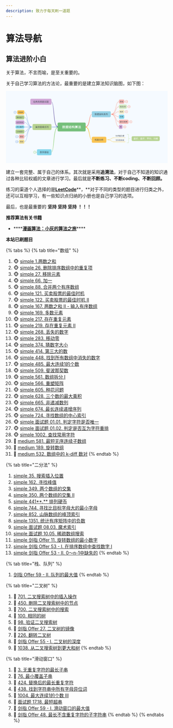 ```yaml
---
description: 致力于每天刷一道题
---
```


# 算法导航

## 算法进阶小白

关于算法，不言而喻，是至关重要的。

关于自己学习算法的方法论，最重要的是建立算法知识脑图，如下图：

![algo mind](.gitbook/assets/algo.png)

建立一套完整、属于自己的体系。其次就是采用**追溯法**，对于自己不知道的知识通过各种比较权威的文章进行学习。最后就是**不断练习、不断coding、不断回顾。**

练习的渠道个人选择的是[**LeetCode**](https://leetcode-cn.com/u/nate-wang/)**，**对于不同的类型的题目进行归类之外，还可以互相学习，有一些知识点归纳的小册也是自己学习的选项。

最后，也是最重要的 **坚持 坚持 坚持 ！！！**

**推荐算法有关书籍**

* \*\*\*\*[**漫画算法：小灰的算法之旅**](https://image.xjq.icu/books/%E6%BC%AB%E7%94%BB%E7%AE%97%E6%B3%95-%E5%B0%8F%E7%81%B0%E7%9A%84%E7%AE%97%E6%B3%95%E4%B9%8B%E6%97%85.pdf)\*\*\*\*

**本站已刷题目**

{% tabs %}
{% tab title="数组" %}
1. 🐵 [simple 1.两数之和](https://leetcode-cn.com/problems/two-sum/)             
2. 🐵 [simple 26. 删除排序数组中的重复项 ](https://leetcode-cn.com/problems/remove-duplicates-from-sorted-array/)
3. 🐵 [simple 27. 移除元素](https://leetcode-cn.com/problems/remove-element/)
4. 🐵 [simple 66. 加一](https://leetcode-cn.com/problems/plus-one/)
5. 🐵 [simple 88. 合并两个有序数组](https://leetcode-cn.com/problems/merge-sorted-array/)
6. 🐵 [simple 121. 买卖股票的最佳时机](https://leetcode-cn.com/problems/best-time-to-buy-and-sell-stock/)
7. 🐵 [simple 122. 买卖股票的最佳时机 II](https://leetcode-cn.com/problems/best-time-to-buy-and-sell-stock-ii/)
8. 🐵 [simple 167. 两数之和 II - 输入有序数组](https://leetcode-cn.com/problems/two-sum-ii-input-array-is-sorted/)
9. 🐵 [simple 169. 多数元素](https://leetcode-cn.com/problems/majority-element/)
10. 🐵 [simple 217. 存在重复元素](https://leetcode-cn.com/problems/contains-duplicate/)
11. 🐵 [simple 219. 存在重复元素 II](https://leetcode-cn.com/problems/contains-duplicate-ii/)
12. 🐵 [simple 268. 丢失的数字](https://leetcode-cn.com/problems/missing-number/)
13. 🐵 [simple 283. 移动零](https://leetcode-cn.com/problems/move-zeroes/)
14. 🐵 [simple 374. 猜数字大小](https://leetcode-cn.com/problems/guess-number-higher-or-lower/)
15. 🐵 [simple 414. 第三大的数](https://leetcode-cn.com/problems/third-maximum-number/)
16. 🐵 [simple 448. 找到所有数组中消失的数字](https://leetcode-cn.com/problems/find-all-numbers-disappeared-in-an-array/)
17. 🐵 [simple 485. 最大连续1的个数](https://leetcode-cn.com/problems/max-consecutive-ones/)
18. 🐵 [simple 509. 斐波那契数](https://leetcode-cn.com/problems/fibonacci-number/)
19. 🐵 [simple 561. 数组拆分 I](https://leetcode-cn.com/problems/array-partition-i/)
20. 🐵 [simple 566. 重塑矩阵](https://leetcode-cn.com/problems/reshape-the-matrix/)
21. 🐵 [simple 605. 种花问题](https://leetcode-cn.com/problems/can-place-flowers/)
22. 🐵 [simple 628. 三个数的最大乘积](https://leetcode-cn.com/problems/maximum-product-of-three-numbers/)
23. 🐵 [simple 665. 非递减数列](https://leetcode-cn.com/problems/non-decreasing-array/)
24. 🐵 [simple 674. 最长连续递增序列](https://leetcode-cn.com/problems/longest-continuous-increasing-subsequence/)
25. 🐵 [simple 724. 寻找数组的中心索引](https://leetcode-cn.com/problems/find-pivot-index/)
26. 🐵 [simple 面试题 01.01. 判定字符是否唯一](https://leetcode-cn.com/problems/is-unique-lcci/)
27. 🐵 [simple 面试题 01.02. 判定是否互为字符重排](https://leetcode-cn.com/problems/check-permutation-lcci/)
28. 🐵 [simple 1002. 查找常用字符](https://leetcode-cn.com/problems/find-common-characters/)
29. 🙈 [medium 581. 最短无序连续子数组](https://leetcode-cn.com/problems/shortest-unsorted-continuous-subarray/)
30. 🙈 [medium 189. 旋转数组](https://leetcode-cn.com/problems/rotate-array/)
31. 🙈 [medium 532. 数组中的 k-diff 数对](https://leetcode-cn.com/problems/k-diff-pairs-in-an-array/)
{% endtab %}

{% tab title="二分法" %}
1.  [simple 35. 搜索插入位置](https://leetcode-cn.com/problems/search-insert-position/)
2.  [simple 162. 寻找峰值](https://leetcode-cn.com/problems/find-peak-element/)
3.  [simple 349. 两个数组的交集](https://leetcode-cn.com/problems/intersection-of-two-arrays/)
4.  [simple 350. 两个数组的交集 II](https://leetcode-cn.com/problems/intersection-of-two-arrays-ii/)
5.  [simple 441**.** 排列硬币](https://leetcode-cn.com/problems/arranging-coins/)
6.  [simple 744. 寻找比目标字母大的最小字母](https://leetcode-cn.com/problems/find-smallest-letter-greater-than-target/)
7.  [simple 852. 山脉数组的峰顶索引](https://leetcode-cn.com/problems/peak-index-in-a-mountain-array/)
8.  [simple 1351. 统计有序矩阵中的负数](https://leetcode-cn.com/problems/count-negative-numbers-in-a-sorted-matrix/)
9.  [simple 面试题 08.03. 魔术索引](https://leetcode-cn.com/problems/magic-index-lcci/)
10.  [simple 面试题 10.05. 稀疏数组搜索](https://leetcode-cn.com/problems/sparse-array-search-lcci/)
11.  [simple 剑指 Offer 11. 旋转数组的最小数字](https://leetcode-cn.com/problems/xuan-zhuan-shu-zu-de-zui-xiao-shu-zi-lcof/)
12.  [simple 剑指 Offer 53 - I. 在排序数组中查找数字 I](https://leetcode-cn.com/problems/zai-pai-xu-shu-zu-zhong-cha-zhao-shu-zi-lcof/)
13.  [simple 剑指 Offer 53 - II. 0～n-1中缺失的](https://leetcode-cn.com/problems/que-shi-de-shu-zi-lcof/)
{% endtab %}

{% tab title="栈、队列" %}
1. [剑指 Offer 59 - II. 队列的最大值](https://leetcode-cn.com/problems/dui-lie-de-zui-da-zhi-lcof/solution/)
{% endtab %}

{% tab title="二叉树" %}
1. 🌴 [701. 二叉搜索树中的插入操作](https://leetcode-cn.com/problems/insert-into-a-binary-search-tree/)
2. 🌴 [450. 删除二叉搜索树中的节点](https://leetcode-cn.com/problems/delete-node-in-a-bst/)
3. 🌴 [700. 二叉搜索树中的搜索](https://leetcode-cn.com/problems/search-in-a-binary-search-tree/)
4. 🌴 [100. 相同的树](https://leetcode-cn.com/problems/same-tree/)
5. 🌴 [98. 验证二叉搜索树](https://leetcode-cn.com/problems/validate-binary-search-tree/)
6. 🌴 [剑指 Offer 27. 二叉树的镜像](https://leetcode-cn.com/problems/er-cha-shu-de-jing-xiang-lcof/)
7. 🌴 [226. 翻转二叉树](https://leetcode-cn.com/problems/invert-binary-tree/)
8. 🌴 [剑指 Offer 55 - I. 二叉树的深度](https://leetcode-cn.com/problems/er-cha-shu-de-shen-du-lcof/)
9. 🌴 [1038. 从二叉搜索树到更大和树](https://leetcode-cn.com/problems/binary-search-tree-to-greater-sum-tree/)
{% endtab %}

{% tab title="滑动窗口" %}
1. 🚴 [3. 无重复字符的最长子串](https://leetcode-cn.com/problems/longest-substring-without-repeating-characters/)
2. 🚴 [76. 最小覆盖子串](https://leetcode-cn.com/problems/minimum-window-substring/)
3. 🚴 [424. 替换后的最长重复字符](https://leetcode-cn.com/problems/longest-repeating-character-replacement/)
4. 🚴 [438. 找到字符串中所有字母异位词](https://leetcode-cn.com/problems/find-all-anagrams-in-a-string/)
5. 🚴 [1004. 最大连续1的个数 III](https://leetcode-cn.com/problems/max-consecutive-ones-iii/solution/)
6. 🚴 [面试题 17.18. 最短超串](https://leetcode-cn.com/problems/shortest-supersequence-lcci/)
7. 🚴 [剑指 Offer 59 - I. 滑动窗口的最大值](https://leetcode-cn.com/problems/hua-dong-chuang-kou-de-zui-da-zhi-lcof/)
8. 🚴 [剑指 Offer 48. 最长不含重复字符的子字符串](https://leetcode-cn.com/problems/zui-chang-bu-han-zhong-fu-zi-fu-de-zi-zi-fu-chuan-lcof/)
{% endtab %}
{% endtabs %}



